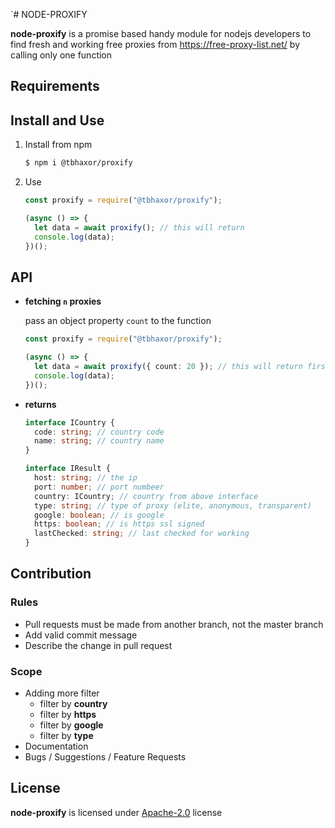 `# NODE-PROXIFY

**node-proxify** is a promise based handy module for nodejs developers to find fresh and working free proxies from https://free-proxy-list.net/ by calling only one function

## Requirements

## Install and Use

1. Install from npm

   ```sh
   $ npm i @tbhaxor/proxify
   ```

2. Use

   ```ts
   const proxify = require("@tbhaxor/proxify");

   (async () => {
     let data = await proxify(); // this will return
     console.log(data);
   })();
   ```

## API

- **fetching `n` proxies**

  pass an object property `count` to the function

  ```ts
  const proxify = require("@tbhaxor/proxify");

  (async () => {
    let data = await proxify({ count: 20 }); // this will return first 20 proxies
    console.log(data);
  })();
  ```

- **returns**

  ```ts
  interface ICountry {
    code: string; // country code
    name: string; // country name
  }

  interface IResult {
    host: string; // the ip
    port: number; // port numbeer
    country: ICountry; // country from above interface
    type: string; // type of proxy (elite, anonymous, transparent)
    google: boolean; // is google
    https: boolean; // is https ssl signed
    lastChecked: string; // last checked for working
  }
  ```

## Contribution

### Rules

- Pull requests must be made from another branch, not the master branch
- Add valid commit message
- Describe the change in pull request

### Scope

- Adding more filter
  - filter by **country**
  - filter by **https**
  - filter by **google**
  - filter by **type**
- Documentation
- Bugs / Suggestions / Feature Requests

## License

**node-proxify** is licensed under [Apache-2.0](https://github.com/tbhaxor/node-proxifyjs/blob/master/LICENSE) license

